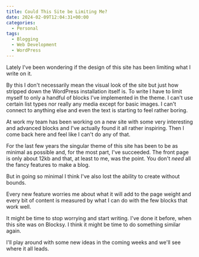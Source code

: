 ```yaml
---
title: Could This Site be Limiting Me?
date: 2024-02-09T12:04:31+00:00
categories:
  - Personal
tags:
  - Blogging
  - Web Development
  - WordPress
---
```


Lately I've been wondering if the design of this site has been limiting what I write on it.

By this I don't necessarily mean the visual look of the site but just how stripped down the WordPress installation itself is. To write I have to limit myself to only a handful of blocks I've implemented in the theme. I can't use certain list types nor really any media except for basic images. I can't connect to anything else and even the text is starting to feel rather boring.

At work my team has been working on a new site with some very interesting and advanced blocks and I've actually found it all rather inspiring. Then I come back here and feel like I can't do any of that.

For the last few years the singular theme of this site has been to be as minimal as possible and, for the most part, I've succeeded. The front page is only about 12kb and that, at least to me, was the point. You don't _need_ all the fancy features to make a blog.

But in going so minimal I think I've also lost the ability to create without bounds.

Every new feature worries me about what it will add to the page weight and every bit of content is measured by what I can do with the few blocks that work well.

It might be time to stop worrying and start writing. I've done it before, when this site was on Blocksy. I think it might be time to do something similar again.

I'll play around with some new ideas in the coming weeks and we'll see where it all leads.